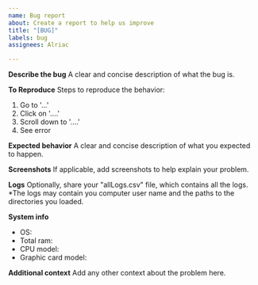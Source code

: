 ```yaml
---
name: Bug report
about: Create a report to help us improve
title: "[BUG]"
labels: bug
assignees: Alriac

---
```


**Describe the bug**
A clear and concise description of what the bug is.

**To Reproduce**
Steps to reproduce the behavior:
1. Go to '...'
2. Click on '....'
3. Scroll down to '....'
4. See error

**Expected behavior**
A clear and concise description of what you expected to happen.

**Screenshots**
If applicable, add screenshots to help explain your problem.

**Logs**
Optionally, share your "allLogs.csv" file, which contains all the logs.
*The logs may contain you computer user name and the paths to the directories you loaded.

**System info**
 - OS: 
 - Total ram: 
- CPU model: 
- Graphic card model: 

**Additional context**
Add any other context about the problem here.

